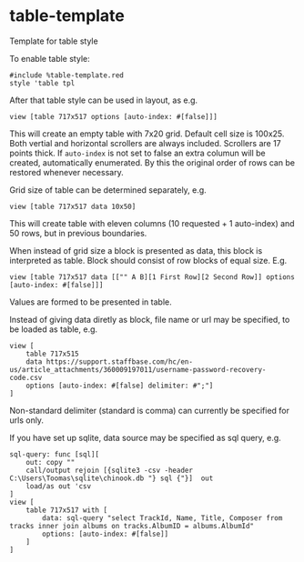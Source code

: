 # table-template
Template for table style

To enable table style:
```
#include %table-template.red
style 'table tpl
```
After that table style can be used in layout, as e.g.
```
view [table 717x517 options [auto-index: #[false]]]
```
This will create an empty table with 7x20 grid. Default cell size is 100x25. Both vertial and horizontal scrollers are always included. Scrollers are 17 points thick.
If `auto-index` is not set to false an extra columun will be created, automatically enumerated. By this the original order of rows can be restored whenever necessary.

Grid size of table can be determined separately, e.g.
```
view [table 717x517 data 10x50]
```
This will create table with eleven columns (10 requested + 1 auto-index) and 50 rows, but in previous boundaries.

When instead of grid size a block is presented as data, this block is interpreted as table. Block should consist of row blocks of equal size. E.g.
```
view [table 717x517 data [["" A B][1 First Row][2 Second Row]] options [auto-index: #[false]]]
```
Values are formed to be presented in table.

Instead of giving data diretly as block, file name or url may be specified, to be loaded as table, e.g.
```
view [
    table 717x515 
    data https://support.staffbase.com/hc/en-us/article_attachments/360009197011/username-password-recovery-code.csv 
    options [auto-index: #[false] delimiter: #";"]
]
```
Non-standard delimiter (standard is comma) can currently be specified for urls only.

If you have set up sqlite, data source may be specified as sql query, e.g.
```
sql-query: func [sql][
    out: copy ""
    call/output rejoin [{sqlite3 -csv -header C:\Users\Toomas\sqlite\chinook.db "} sql {"}]  out
    load/as out 'csv
]
view [
    table 717x517 with [
        data: sql-query "select TrackId, Name, Title, Composer from tracks inner join albums on tracks.AlbumID = albums.AlbumId"
        options: [auto-index: #[false]]
    ]
]
```

